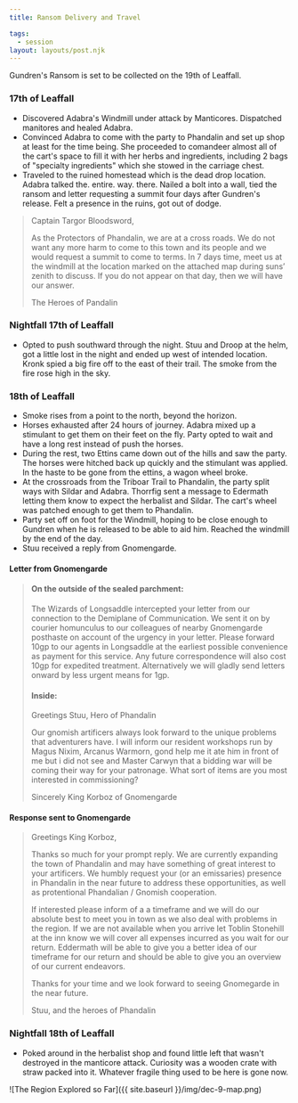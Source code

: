 ```yaml
---
title: Ransom Delivery and Travel

tags:
  - session
layout: layouts/post.njk
---
```


Gundren's Ransom is set to be collected on the 19th of Leaffall.

### 17th of Leaffall
- Discovered Adabra's Windmill under attack by Manticores. Dispatched manitores and healed Adabra.
- Convinced Adabra to come with the party to Phandalin and set up shop at least for the time being. She proceeded to comandeer almost all of the cart's space to fill it with her herbs and ingredients, including 2 bags of "specialty ingredients" which she stowed in the carriage chest.
- Traveled to the ruined homestead which is the dead drop location. Adabra talked the. entire. way. there. Nailed a bolt into a wall, tied the ransom and letter requesting a summit four days after Gundren's release. Felt a presence in the ruins, got out of dodge.

> Captain Targor Bloodsword,
>
> As the Protectors of Phandalin, we are at a cross roads. We do not want any more harm to come to this town and its people and we would request a summit to come to terms. In 7 days time, meet us at the windmill at the location marked on the attached map during suns’ zenith to discuss. If you do not appear on that day, then we will have our answer. 
>
> The Heroes of Pandalin


### Nightfall 17th of Leaffall
- Opted to push southward through the night. Stuu and Droop at the helm, got a little lost in the night and ended up west of intended location. Kronk spied a big fire off to the east of their trail. The smoke from the fire rose high in the sky.

### 18th of Leaffall
- Smoke rises from a point to the north, beyond the horizon.
- Horses exhausted after 24 hours of journey. Adabra mixed up a stimulant to get them on their feet on the fly. Party opted to wait and have a long rest instead of push the horses. 
- During the rest, two Ettins came down out of the hills and saw the party. The horses were hitched back up quickly and the stimulant was applied. In the haste to be gone from the ettins, a wagon wheel broke.
- At the crossroads from the Triboar Trail to Phandalin, the party split ways with Sildar and Adabra. Thorrfig sent a message to Edermath letting them know to expect the herbalist and Sildar. The cart's wheel was patched enough to get them to Phandalin.
- Party set off on foot for the Windmill, hoping to be close enough to Gundren when he is released to be able to aid him. Reached the windmill by the end of the day.
- Stuu received a reply from Gnomengarde.

#### Letter from Gnomengarde
> #### On the outside of the sealed parchment:
> The Wizards of Longsaddle intercepted your letter from our connection to the Demiplane of Communication. We sent it on by courier homunculus to our colleagues of nearby Gnomengarde posthaste on account of the urgency in your letter. Please forward 10gp to our agents in Longsaddle at the earliest possible convenience as payment for this service. Any future correspondence will also cost 10gp for expedited treatment. Alternatively we will gladly send letters onward by less urgent means for 1gp.
>
> #### Inside:
> Greetings Stuu, Hero of Phandalin
>
> Our gnomish artificers always look forward to the unique problems that adventurers have. I will inform our resident workshops run by Magus Nixim, Arcanus Warmorn, gond help me it ate him in front of me but i did not see and Master Carwyn that a bidding war will be coming their way for your patronage. What sort of items are you most interested in commissioning?
>
> Sincerely
> King Korboz of Gnomengarde

#### Response sent to Gnomengarde
> Greetings King Korboz,
>
> Thanks so much for your prompt reply. We are currently expanding the town of Phandalin and may have something of great interest to your artificers. We humbly request your (or an emissaries) presence in Phandalin in the near future to address these opportunities, as well as protentional Phandalian / Gnomish cooperation. 
>
> If interested please inform of a a timeframe and we will do our absolute best to meet you in town as we also deal with problems in the region. If we are not available when you arrive let Toblin Stonehill at the inn know we will cover all expenses incurred as you wait for our return. Eddermath will be able to give you a better idea of our timeframe for our return and should be able to give you an overview of our current endeavors. 
>
> Thanks for your time and we look forward to seeing Gnomegarde in the near future.
>
> Stuu, and the heroes of Phandalin


### Nightfall 18th of Leaffall
- Poked around in the herbalist shop and found little left that wasn't destroyed in the manticore attack. Curiosity was a wooden crate with straw packed into it. Whatever fragile thing used to be here is gone now.


![The Region Explored so Far]({{ site.baseurl }}/img/dec-9-map.png)
